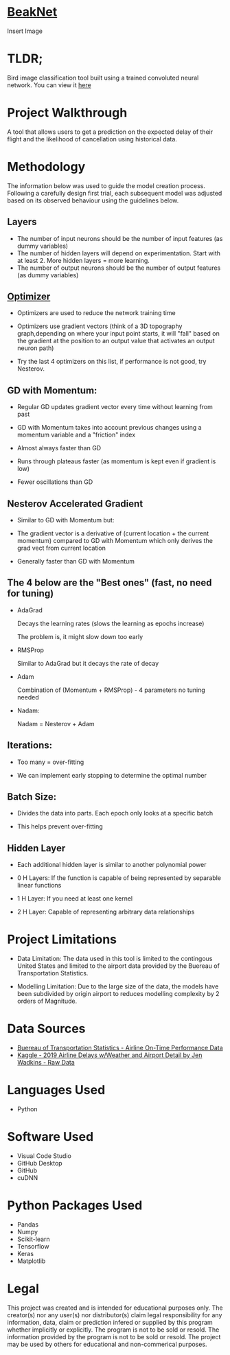 # [BeakNet](https://github.com/eliaabumanneh/BeakNet/blob/main/BeakNet_main.ipynb)

Insert Image

# TLDR;

Bird image classification tool built using a trained convoluted neural network. You can view it [here](https://github.com/eliaabumanneh/BeakNet/blob/main/BeakNet_main.ipynb)

# Project Walkthrough
A tool that allows users to get a prediction on the expected delay of their flight and the likelihood of cancellation using historical data. 


# Methodology

The information below was used to guide the model creation process. Following a carefully design first trial, each subsequent model was adjusted based on its observed behaviour using the guidelines below. 

## Layers
* The number of input neurons should be the number of input features (as dummy variables)
* The number of hidden layers will depend on experimentation. Start with at least 2. More hidden layers = more learning. 
* The number of output neurons should be the number of output features (as dummy variables)

## [Optimizer](https://www.youtube.com/watch?v=BheE01CeL8I&ab_channel=M%C4%B1sraTurp)

* Optimizers are used to reduce the network training time

* Optimizers use gradient vectors (think of a 3D topography graph,depending on where your input point starts, 
  it will "fall" based on the gradient at the position to an output value that activates an output neuron path)

* Try the last 4 optimizers on this list, if performance is not good, try Nesterov.

## GD with Momentum:  

* Regular GD updates gradient vector every time without learning from past

* GD with Momentum takes into account previous changes using a momentum variable and a "friction" index

* Almost always faster than GD

* Runs through plateaus faster (as momentum is kept even if gradient is low)

* Fewer oscillations than GD

## Nesterov Accelerated Gradient
* Similar to GD with Momentum but:

* The gradient vector is a derivative of (current location + the current momentum) compared to GD with Momentum which only derives the grad vect from current location

* Generally faster than GD with Momentum

## The 4 below are the "Best ones" (fast, no need for tuning)
* AdaGrad

    Decays the learning rates (slows the learning as epochs increase)
   
    The problem is, it might slow down too early
    
* RMSProp

    Similar to AdaGrad but it decays the rate of decay
    
* Adam

    Combination of (Momentum + RMSProp) - 4 parameters no tuning needed
    
* Nadam:

    Nadam = Nesterov + Adam

    
## Iterations:
* Too many = over-fitting

* We can implement early stopping to determine the optimal number

## Batch Size: 

* Divides the data into parts. Each epoch only looks at a specific batch

* This helps prevent over-fitting

## Hidden Layer
* Each additional hidden layer is similar to another polynomial power

* 0 H Layers: If the function is capable of being represented by separable linear functions

* 1 H Layer: If you need at least one kernel

* 2 H Layer: Capable of representing arbitrary data relationships

# Project Limitations
* Data Limitation: The data used in this tool is limited to the contingous United States and limited to the airport data provided by the Buereau of Transportation Statistics. 

* Modelling Limitation: Due to the large size of the data, the models have been subdivided by origin airport to reduces modelling complexity by 2 orders of Magnitude. 

# Data Sources
* [Buereau of Transportation Statistics - Airline On-Time Performance Data](https://www.transtats.bts.gov/Tables.asp?QO_VQ=EFD&QO_anzr=Nv4yv0r%FDb0-gvzr%FDcr4s14zn0pr%FDQn6n&QO_fu146_anzr=b0-gvzr) 
* [Kaggle - 2019 Airline Delays w/Weather and Airport Detail by Jen Wadkins -  Raw Data](https://www.kaggle.com/datasets/threnjen/2019-airline-delays-and-cancellations)


# Languages Used
* Python

# Software Used
* Visual Code Studio
* GitHub Desktop
* GitHub
* cuDNN

# Python Packages Used
* Pandas
* Numpy
* Scikit-learn
* Tensorflow 
* Keras
* Matplotlib


# Legal

This project was created and is intended for educational purposes only. The creator(s) nor any user(s) nor distributor(s) claim legal responsibility for any information, data, claim or prediction infered or supplied by this program whether implicitly or explicitly. The program is not to be sold or resold. The information provided by the program is not to be sold or resold. The project may be used by others for educational and non-commerical purposes.
